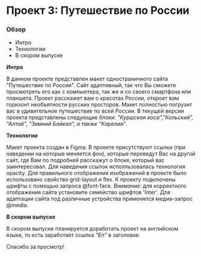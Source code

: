 # Проект 3: Путешествие по России

### Обзор
* Интро
* Технологии
* В скором выпуске

**Интро**

В данном проекте представлен макет одностраничного сайта "Путешествие по России". Сайт адаптивный, так что Вы сможете просмотреть его как с компьютера, так же и со своего смартфона или планшета. Проект расскажет вам о красотах России, откроет вам горизонт необъятности русских просторов. Макет полностью погрузит вас в удивительное путешествие по всей России. В текущей версии проекта представлены следующие блоки: _"Куршская коса","Кольский", "Алтай", "Зимний Байкал", а также "Карелия"_.

**Технологии**

Макет проекта создан в Figma. В проекте присутствуют ссылки (при наведении на которые меняется фон), которые переведут Вас на другой сайт, где Вам по подробней расскажут о блоке, который вас заинтересовал. Для наведения ссылок исполльзовалась технология opacity.
Для правильного отображения изображений в проекте было использовано свойство grid-layout и flex.
К проекту подключены шрифты с помощью запроса @font-face. _Внимание:_ для корректного отображения сайта установите семейство шрифтов 'Inter'.
Для адаптации сайта под различные устройства применялся медиа-запрос @media.

**В скором выпуске**

В скором выпуске планируется доработать проект на английском языке, то есть заработает ссылка _"En"_ в заголовке.

Спасибо за просмотр!
